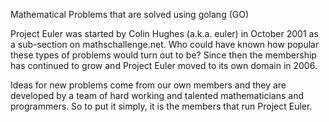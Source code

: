 Mathematical Problems that are solved using golang (GO)

Project Euler was started by Colin Hughes (a.k.a. euler) in October 2001 as a sub-section on mathschallenge.net. Who could have known how popular these types of problems would turn out to be? Since then the membership has continued to grow and Project Euler moved to its own domain in 2006.

Ideas for new problems come from our own members and they are developed by a team of hard working and talented mathematicians and programmers. So to put it simply, it is the members that run Project Euler.
